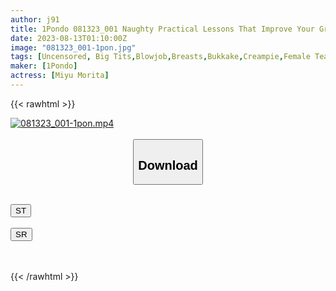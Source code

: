 ```yaml
---
author: j91
title: 1Pondo 081323_001 Naughty Practical Lessons That Improve Your Grades Miyu Morita
date: 2023-08-13T01:10:00Z
image: "081323_001-1pon.jpg"
tags: [Uncensored, Big Tits,Blowjob,Breasts,Bukkake,Creampie,Female Teacher,Nice Ass,Sexy Legs,Shaved,Slender,Titty Fuck]
maker: [1Pondo]
actress: [Miyu Morita]
---
```



{{< rawhtml >}}

<div class="video" data-videoid="J9Yarba7v7hjmal">
    <a href="javascript:;">
        <img src="https://my.j91.asia/posts/081323_001-1pon/081323_001-1pon.jpg" width="WIDTH" height="HEIGHT" alt="081323_001-1pon.mp4" loading="lazy">
    </a>
</div>

<script type="text/javascript" src="https://j91.asia/asset/on-demand-st.js"></script>

<br>
  <link rel="stylesheet" href="https://j91.asia/asset/bs5.css">
  
  <center>
  <button class="btn btn-primary" type="button" data-bs-toggle="collapse" data-bs-target=".multi-collapse" aria-expanded="false" aria-controls="multiCollapseExample1 multiCollapseExample2"><h2>Download</h2></button></center>
</p>
<div class="row">
  <div class="col">
    <div class="collapse multi-collapse" id="multiCollapseExample1">
      <div class="card card-body">
	      	      <br>
<div class="buttons">  
<a href="https://streamtape.to/v/J9Yarba7v7hjmal"><button class="btn-hover color-3"><i class="fa fa-download"></i> ST</button></a></div>
    </div>
  </div>
</div>
  <div class="col">
    <div class="collapse multi-collapse" id="multiCollapseExample2">
      <div class="card card-body">
	      <br>
<div class="buttons">
    <a href="https://streamruby.com/2rti1xoqiaxv"><button class="btn-hover color-9"><i class="fa fa-download"></i> SR</button></a></div>
<br><br>
      </div>
    </div>
  </div>
</div>

{{< /rawhtml >}}